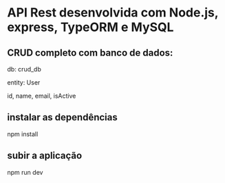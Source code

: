 # API Rest desenvolvida com Node.js, express, TypeORM e MySQL

## CRUD completo com banco de dados:

db: crud_db

entity: User

id, name, email, isActive

## instalar as dependências

npm install

## subir a aplicação

npm run dev